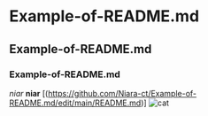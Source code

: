 # Example-of-README.md
## Example-of-README.md
### Example-of-README.md
*niar*
**niar**
[(https://github.com/Niara-ct/Example-of-README.md/edit/main/README.md)]
![cat](https://media.gettyimages.com/id/673115623/photo/hand-of-man-stroking-tabby-cat.jpg?b=1&s=170667a&w=0&k=20&c=wvSe7JU3nmvTG7y3edAnXH497L8GMEo47luDysHj4wE=)
